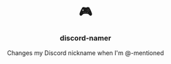 <h1 align="center">🎮</h1>
<h3 align="center">discord-namer</h3>
<p align="center">Changes my Discord nickname when I'm @-mentioned<p>
